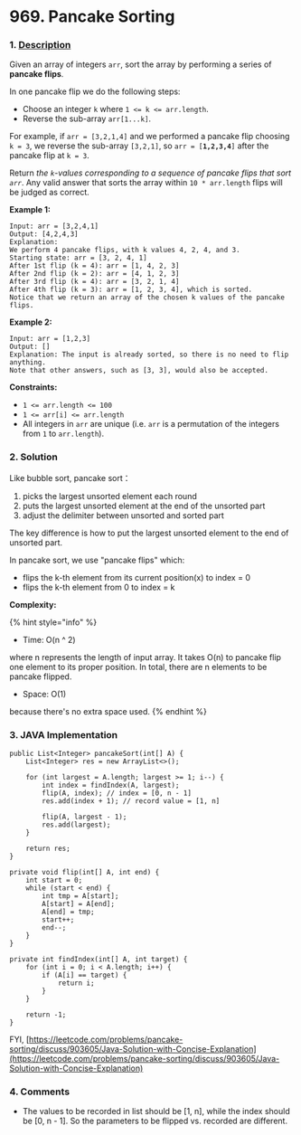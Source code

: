 # 969. Pancake Sorting

### 1. [Description](https://leetcode.com/problems/pancake-sorting/)

Given an array of integers `arr`, sort the array by performing a series of **pancake flips**.

In one pancake flip we do the following steps:

* Choose an integer `k` where `1 <= k <= arr.length`.
* Reverse the sub-array `arr[1...k]`.

For example, if `arr = [3,2,1,4]` and we performed a pancake flip choosing `k = 3`, we reverse the sub-array `[3,2,1]`, so `arr = [`**`1,2,3,4`**`]` after the pancake flip at `k = 3`.

Return _the `k`-values corresponding to a sequence of pancake flips that sort `arr`_. Any valid answer that sorts the array within `10 * arr.length` flips will be judged as correct.

**Example 1:**

```text
Input: arr = [3,2,4,1]
Output: [4,2,4,3]
Explanation: 
We perform 4 pancake flips, with k values 4, 2, 4, and 3.
Starting state: arr = [3, 2, 4, 1]
After 1st flip (k = 4): arr = [1, 4, 2, 3]
After 2nd flip (k = 2): arr = [4, 1, 2, 3]
After 3rd flip (k = 4): arr = [3, 2, 1, 4]
After 4th flip (k = 3): arr = [1, 2, 3, 4], which is sorted.
Notice that we return an array of the chosen k values of the pancake flips.
```

**Example 2:**

```text
Input: arr = [1,2,3]
Output: []
Explanation: The input is already sorted, so there is no need to flip anything.
Note that other answers, such as [3, 3], would also be accepted.
```

**Constraints:**

* `1 <= arr.length <= 100`
* `1 <= arr[i] <= arr.length`
* All integers in `arr` are unique \(i.e. `arr` is a permutation of the integers from `1` to `arr.length`\).



### 2. Solution

Like bubble sort, pancake sort：

1. picks the largest unsorted element each round
2. puts the largest unsorted element at the end of the unsorted part
3. adjust the delimiter between unsorted and sorted part

The key difference is how to put the largest unsorted element to the end of unsorted part.

In pancake sort, we use "pancake flips" which:

* flips the k-th element from its current position\(x\) to index = 0
* flips the k-th element from 0 to index = k

**Complexity:**

{% hint style="info" %}
* Time: O\(n ^ 2\)  

where n represents the length of input array. It takes O\(n\) to pancake flip one element to its proper position. In total, there are n elements to be pancake flipped.

* Space: O\(1\) 

because there's no extra space used.
{% endhint %}



### 3. JAVA Implementation

```text
public List<Integer> pancakeSort(int[] A) {
    List<Integer> res = new ArrayList<>();
    
    for (int largest = A.length; largest >= 1; i--) {
        int index = findIndex(A, largest);
        flip(A, index); // index = [0, n - 1]
        res.add(index + 1); // record value = [1, n] 
                
        flip(A, largest - 1);
        res.add(largest);
    }
    
    return res;
}

private void flip(int[] A, int end) {
    int start = 0;
    while (start < end) {
        int tmp = A[start];
        A[start] = A[end];
        A[end] = tmp;
        start++;
        end--;
    }
}

private int findIndex(int[] A, int target) {
    for (int i = 0; i < A.length; i++) {
        if (A[i] == target) {
            return i;
        }
    }
    
    return -1;
}
```

FYI, [https://leetcode.com/problems/pancake-sorting/discuss/903605/Java-Solution-with-Concise-Explanation](https://leetcode.com/problems/pancake-sorting/discuss/903605/Java-Solution-with-Concise-Explanation)

### 4. Comments

* The values to be recorded in list should be \[1, n\], while the index should be \[0, n - 1\]. So the parameters to be flipped vs. recorded are different.

